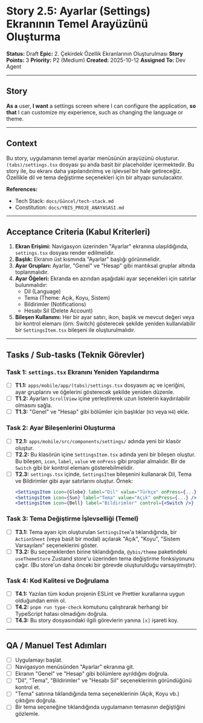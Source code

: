 # Story 2.5: Ayarlar (Settings) Ekranının Temel Arayüzünü Oluşturma

**Status:** Draft
**Epic:** 2. Çekirdek Özellik Ekranlarının Oluşturulması
**Story Points:** 3
**Priority:** P2 (Medium)
**Created:** 2025-10-12
**Assigned To:** Dev Agent

---

## Story

**As a** user,
**I want** a settings screen where I can configure the application,
**so that** I can customize my experience, such as changing the language or theme.

---

## Context

Bu story, uygulamanın temel ayarlar menüsünün arayüzünü oluşturur. `(tabs)/settings.tsx` dosyası şu anda basit bir placeholder içermektedir. Bu story ile, bu ekranı daha yapılandırılmış ve işlevsel bir hale getireceğiz. Özellikle dil ve tema değiştirme seçenekleri için bir altyapı sunulacaktır.

**References:**
- Tech Stack: `docs/Güncel/tech-stack.md`
- Constitution: `docs/YBIS_PROJE_ANAYASASI.md`

---

## Acceptance Criteria (Kabul Kriterleri)

1.  **Ekran Erişimi:** Navigasyon üzerinden "Ayarlar" ekranına ulaşıldığında, `settings.tsx` dosyası render edilmelidir.
2.  **Başlık:** Ekranın üst kısmında "Ayarlar" başlığı görünmelidir.
3.  **Ayar Grupları:** Ayarlar, "Genel" ve "Hesap" gibi mantıksal gruplar altında toplanmalıdır.
4.  **Ayar Öğeleri:** Ekranda en azından aşağıdaki ayar seçenekleri için satırlar bulunmalıdır:
    - Dil (Language)
    - Tema (Theme: Açık, Koyu, Sistem)
    - Bildirimler (Notifications)
    - Hesabı Sil (Delete Account)
5.  **Bileşen Kullanımı:** Her bir ayar satırı, ikon, başlık ve mevcut değeri veya bir kontrol elemanı (örn: Switch) gösterecek şekilde yeniden kullanılabilir bir `SettingsItem.tsx` bileşeni ile oluşturulmalıdır.

---

## Tasks / Sub-tasks (Teknik Görevler)

### Task 1: `settings.tsx` Ekranını Yeniden Yapılandırma
- [ ] **T1.1:** `apps/mobile/app/(tabs)/settings.tsx` dosyasını aç ve içeriğini, ayar gruplarını ve öğelerini gösterecek şekilde yeniden düzenle.
- [ ] **T1.2:** Ayarları `ScrollView` içine yerleştirerek uzun listelerin kaydırılabilir olmasını sağla.
- [ ] **T1.3:** "Genel" ve "Hesap" gibi bölümler için başlıklar (`H3` veya `H4`) ekle.

### Task 2: Ayar Bileşenlerini Oluşturma
- [ ] **T2.1:** `apps/mobile/src/components/settings/` adında yeni bir klasör oluştur.
- [ ] **T2.2:** Bu klasörün içine `SettingsItem.tsx` adında yeni bir bileşen oluştur. Bu bileşen, `icon`, `label`, `value` ve `onPress` gibi proplar almalıdır. Bir de `Switch` gibi bir kontrol elemanı gösterebilmelidir.
- [ ] **T2.3:** `settings.tsx` içinde, `SettingsItem` bileşenini kullanarak Dil, Tema ve Bildirimler gibi ayar satırlarını oluştur. Örnek:
    ```jsx
    <SettingsItem icon={Globe} label="Dil" value="Türkçe" onPress={...} />
    <SettingsItem icon={Sun} label="Tema" value="Açık" onPress={...} />
    <SettingsItem icon={Bell} label="Bildirimler" control={<Switch />} />
    ```

### Task 3: Tema Değiştirme İşlevselliği (Temel)
- [ ] **T3.1:** Tema ayarı için oluşturulan `SettingsItem`'a tıklandığında, bir `ActionSheet` (veya basit bir modal) açılarak "Açık", "Koyu", "Sistem Varsayılanı" seçeneklerini göster.
- [ ] **T3.2:** Bu seçeneklerden birine tıklandığında, `@ybis/theme` paketindeki `useThemeStore` Zustand store'u üzerinden tema değiştirme fonksiyonunu çağır. (Bu store'un daha önceki bir görevde oluşturulduğu varsayılmıştır).

### Task 4: Kod Kalitesi ve Doğrulama
- [ ] **T4.1:** Yazılan tüm kodun projenin ESLint ve Prettier kurallarına uygun olduğundan emin ol.
- [ ] **T4.2:** `pnpm run type-check` komutunu çalıştırarak herhangi bir TypeScript hatası olmadığını doğrula.
- [ ] **T4.3:** Bu story dosyasındaki ilgili görevlerin yanına `[x]` işareti koy.

---

## QA / Manuel Test Adımları

- [ ] Uygulamayı başlat.
- [ ] Navigasyon menüsünden "Ayarlar" ekranına git.
- [ ] Ekranın "Genel" ve "Hesap" gibi bölümlere ayrıldığını doğrula.
- [ ] "Dil", "Tema", "Bildirimler" ve "Hesabı Sil" seçeneklerinin göründüğünü kontrol et.
- [ ] "Tema" satırına tıklandığında tema seçeneklerinin (Açık, Koyu vb.) çıktığını doğrula.
- [ ] Bir tema seçeneğine tıklandığında uygulamanın temasının değiştiğini gözlemle.
